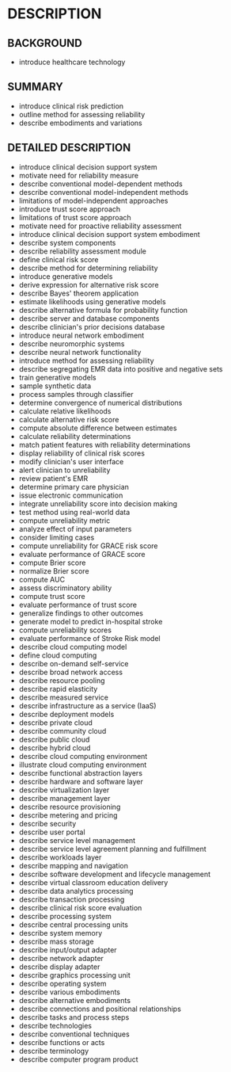 # DESCRIPTION

## BACKGROUND

- introduce healthcare technology

## SUMMARY

- introduce clinical risk prediction
- outline method for assessing reliability
- describe embodiments and variations

## DETAILED DESCRIPTION

- introduce clinical decision support system
- motivate need for reliability measure
- describe conventional model-dependent methods
- describe conventional model-independent methods
- limitations of model-independent approaches
- introduce trust score approach
- limitations of trust score approach
- motivate need for proactive reliability assessment
- introduce clinical decision support system embodiment
- describe system components
- describe reliability assessment module
- define clinical risk score
- describe method for determining reliability
- introduce generative models
- derive expression for alternative risk score
- describe Bayes' theorem application
- estimate likelihoods using generative models
- describe alternative formula for probability function
- describe server and database components
- describe clinician's prior decisions database
- introduce neural network embodiment
- describe neuromorphic systems
- describe neural network functionality
- introduce method for assessing reliability
- describe segregating EMR data into positive and negative sets
- train generative models
- sample synthetic data
- process samples through classifier
- determine convergence of numerical distributions
- calculate relative likelihoods
- calculate alternative risk score
- compute absolute difference between estimates
- calculate reliability determinations
- match patient features with reliability determinations
- display reliability of clinical risk scores
- modify clinician's user interface
- alert clinician to unreliability
- review patient's EMR
- determine primary care physician
- issue electronic communication
- integrate unreliability score into decision making
- test method using real-world data
- compute unreliability metric
- analyze effect of input parameters
- consider limiting cases
- compute unreliability for GRACE risk score
- evaluate performance of GRACE score
- compute Brier score
- normalize Brier score
- compute AUC
- assess discriminatory ability
- compute trust score
- evaluate performance of trust score
- generalize findings to other outcomes
- generate model to predict in-hospital stroke
- compute unreliability scores
- evaluate performance of Stroke Risk model
- describe cloud computing model
- define cloud computing
- describe on-demand self-service
- describe broad network access
- describe resource pooling
- describe rapid elasticity
- describe measured service
- describe infrastructure as a service (IaaS)
- describe deployment models
- describe private cloud
- describe community cloud
- describe public cloud
- describe hybrid cloud
- describe cloud computing environment
- illustrate cloud computing environment
- describe functional abstraction layers
- describe hardware and software layer
- describe virtualization layer
- describe management layer
- describe resource provisioning
- describe metering and pricing
- describe security
- describe user portal
- describe service level management
- describe service level agreement planning and fulfillment
- describe workloads layer
- describe mapping and navigation
- describe software development and lifecycle management
- describe virtual classroom education delivery
- describe data analytics processing
- describe transaction processing
- describe clinical risk score evaluation
- describe processing system
- describe central processing units
- describe system memory
- describe mass storage
- describe input/output adapter
- describe network adapter
- describe display adapter
- describe graphics processing unit
- describe operating system
- describe various embodiments
- describe alternative embodiments
- describe connections and positional relationships
- describe tasks and process steps
- describe technologies
- describe conventional techniques
- describe functions or acts
- describe terminology
- describe computer program product

